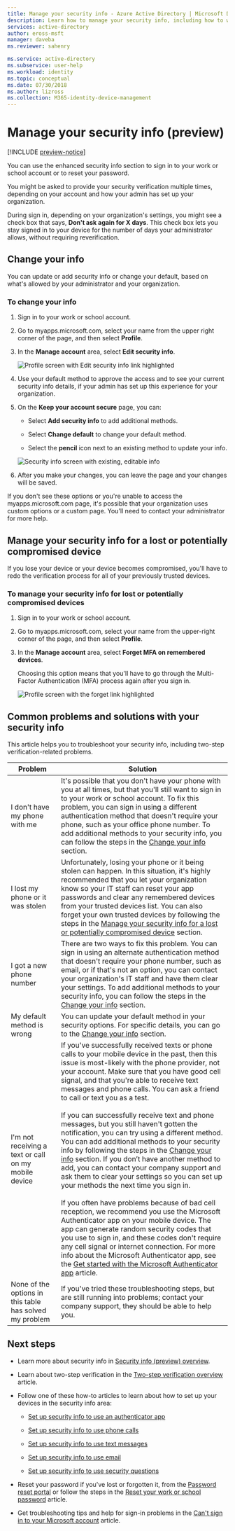 ```yaml
---
title: Manage your security info - Azure Active Directory | Microsoft Docs
description: Learn how to manage your security info, including how to work with your two-step verification settings.
services: active-directory
author: eross-msft
manager: daveba
ms.reviewer: sahenry

ms.service: active-directory
ms.subservice: user-help
ms.workload: identity
ms.topic: conceptual
ms.date: 07/30/2018
ms.author: lizross
ms.collection: M365-identity-device-management
---
```


# Manage your security info (preview)

[!INCLUDE [preview-notice](../../../includes/active-directory-end-user-preview-notice-security-info.md)]

You can use the enhanced security info section to sign in to your work or school account or to reset your password.

You might be asked to provide your security verification multiple times, depending on your account and how your admin has set up your organization.

During sign in, depending on your organization's settings, you might see a check box that says, **Don't ask again for X days**. This check box lets you stay signed in to your device for the number of days your administrator allows, without requiring reverification.

## Change your info
You can update or add security info or change your default, based on what's allowed by your administrator and your organization.

### To change your info

1. Sign in to your work or school account.

2. Go to myapps.microsoft.com, select your name from the upper right corner of the page, and then select **Profile**.

3. In the **Manage account** area, select **Edit security info**.

    ![Profile screen with Edit security info link highlighted](media/security-info/security-info-profile.png)

4. Use your default method to approve the access and to see your current security info details, if your admin has set up this experience for your organization.

5. On the **Keep your account secure** page, you can:

    - Select **Add security info** to add additional methods.

    - Select **Change default** to change your default method.

    - Select the **pencil** icon next to an existing method to update your info.

    ![Security info screen with existing, editable info](media/security-info/security-info-edit.png)

6. After you make your changes, you can leave the page and your changes will be saved.

If you don't see these options or you're unable to access the myapps.microsoft.com page, it's possible that your organization uses custom options or a custom page. You'll need to contact your administrator for more help.

## Manage your security info for a lost or potentially compromised device

If you lose your device or your device becomes compromised, you'll have to redo the verification process for all of your previously trusted devices.

### To manage your security info for lost or potentially compromised devices

1. Sign in to your work or school account.

2. Go to myapps.microsoft.com, select your name from the upper-right corner of the page, and then select **Profile**.

3. In the **Manage account** area, select **Forget MFA on remembered devices**.
    
    Choosing this option means that you'll have to go through the Multi-Factor Authentication (MFA) process again after you sign in.

    ![Profile screen with the forget link highlighted](media/security-info/security-info-forget.png)

## Common problems and solutions with your security info

This article helps you to troubleshoot your security info, including two-step verification-related problems.

|Problem|Solution|
|-------|--------|
|I don't have my phone with me|It's possible that you don't have your phone with you at all times, but that you'll still want to sign in to your work or school account. To fix this problem, you can sign in using a different authentication method that doesn't require your phone, such as your office phone number. To add additional methods to your security info, you can follow the steps in the [Change your info](#change-your-info) section.|
|I lost my phone or it was stolen|Unfortunately, losing your phone or it being stolen can happen. In this situation, it's highly recommended that you let your organization know so your IT staff can reset your app passwords and clear any remembered devices from your trusted devices list. You can also forget your own trusted devices by following the steps in the [Manage your security info for a lost or potentially compromised device](#manage-your-security-info-for-a-lost-or-potentially-compromised-device) section.|
|I got a new phone number|There are two ways to fix this problem. You can sign in using an alternate authentication method that doesn't require your phone number, such as email, or if that's not an option, you can contact your organization's IT staff and have them clear your settings. To add additional methods to your security info, you can follow the steps in the [Change your info](#change-your-info) section.|
|My default method is wrong|You can update your default method in your security options. For specific details, you can go to the [Change your info](#change-your-info) section.|
|I'm not receiving a text or call on my mobile device|If you've successfully received texts or phone calls to your mobile device in the past, then this issue is most-likely with the phone provider, not your account. Make sure that you have good cell signal, and that you're able to receive text messages and phone calls. You can ask a friend to call or text you as a test.<br><br>If you can successfully receive text and phone messages, but you still haven't gotten the notification, you can try using a different method. You can add additional methods to your security info by following the steps in the [Change your info](#change-your-info) section. If you don’t have another method to add, you can contact your company support and ask them to clear your settings so you can set up your methods the next time you sign in.<br><br>If you often have problems because of bad cell reception, we recommend you use the Microsoft Authenticator app on your mobile device. The app can generate random security codes that you use to sign in, and these codes don't require any cell signal or internet connection. For more info about the Microsoft Authenticator app, see the [Get started with the Microsoft Authenticator app](https://docs.microsoft.com/azure/multi-factor-authentication/end-user/user-help-auth-app-download-install) article.|
|None of the options in this table has solved my problem|If you've tried these troubleshooting steps, but are still running into problems; contact your company support, they should be able to help you.|

## Next steps

- Learn more about security info in [Security info (preview) overview](user-help-security-info-overview.md).

- Learn about two-step verification in the [Two-step verification overview](user-help-two-step-verification-overview.md) article. 

- Follow one of these how-to articles to learn about how to set up your devices in the security info area:

    - [Set up security info to use an authenticator app](security-info-setup-auth-app.md)

    - [Set up security info to use phone calls](security-info-setup-phone-number.md)

    - [Set up security info to use text messages](security-info-setup-text-msg.md)

    - [Set up security info to use email](security-info-setup-email.md)

    - [Set up security info to use security questions](security-info-setup-questions.md)

- Reset your password if you've lost or forgotten it, from the [Password reset portal](https://passwordreset.microsoftonline.com/) or follow the steps in the [Reset your work or school password](user-help-reset-password.md) article.

- Get troubleshooting tips and help for sign-in problems in the [Can't sign in to your Microsoft account](https://support.microsoft.com/help/12429/microsoft-account-sign-in-cant) article.
